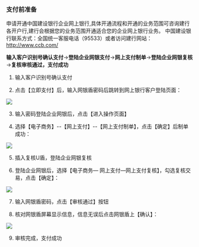 ### 支付前准备
申请开通中国建设银行企业网上银行,具体开通流程和开通的业务范围可咨询建行各开户行,建行会根据您的业务范围开通适合您的企业网上银行业务。
中国建设银行联系方式：全国统一客服电话（95533）或者访问建行网站：http://www.ccb.com/

**输入客户识别号确认支付**→**登陆企业网银支付**→**网上支付制单**→**登陆企业网银复核**→**复核审核通过，支付成功**

1. 输入客户识别号确认支付

2. 点击【立即支付】后，输入网银盾密码后跳转到网上银行客户登陆页面：

![](https://img30.360buyimg.com/pophelp/jfs/t5872/321/4272896160/206918/ccf10ec9/594b38a6Nd06e6f3b.png)

3. 输入密码登陆企业网银后，点击【进入操作页面】

4. 选择【电子商务】--【网上支付】--【网上支付制单】，点击【确定】后制单成功：

![](https://img30.360buyimg.com/pophelp/jfs/t6430/143/1141967367/149941/f0274de5/594b38afN6754a78d.png)

5. 插入复核U盾，登陆企业网银复核

6. 登陆企业网银后，选择【电子商务— 网上支付—网上支付复核】，勾选复核交易，点击【确定】：

![](https://img30.360buyimg.com/pophelp/jfs/t6535/7/1096030956/144126/5bab79bd/594b3eeaNb9665003.png)

7. 输入网银盾密码，点击【审核通过】按钮

8. 核对网银盾屏幕显示信息，信息无误后点击网银盾上【确认】：

![](https://img30.360buyimg.com/pophelp/jfs/t5947/56/3160687593/215620/180e698c/594b3ef9Nff7ebdb2.png)

9. 审核完成，支付成功
